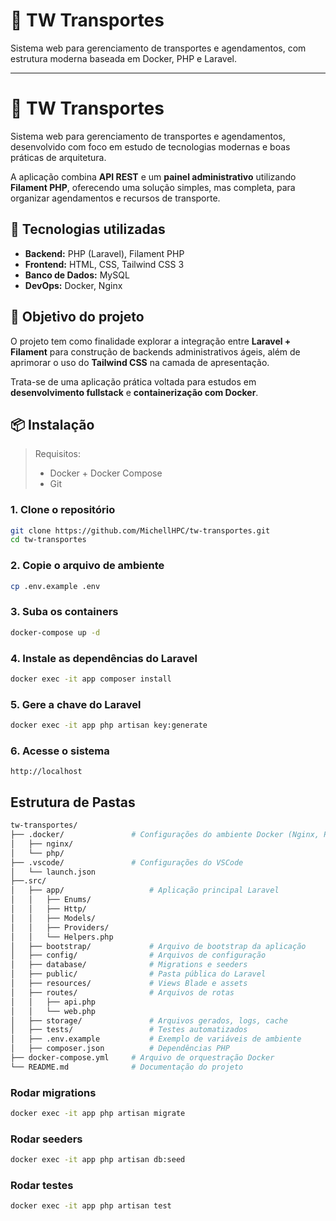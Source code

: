 # 🚌 TW Transportes

Sistema web para gerenciamento de transportes e agendamentos, com estrutura moderna baseada em Docker, PHP e Laravel.

---
# 🚌 TW Transportes  

Sistema web para gerenciamento de transportes e agendamentos, desenvolvido com foco em estudo de tecnologias modernas e boas práticas de arquitetura.  

A aplicação combina **API REST** e um **painel administrativo** utilizando **Filament PHP**, oferecendo uma solução simples, mas completa, para organizar agendamentos e recursos de transporte.  

## 🚀 Tecnologias utilizadas  
- **Backend:** PHP (Laravel), Filament PHP  
- **Frontend:** HTML, CSS, Tailwind CSS 3  
- **Banco de Dados:** MySQL  
- **DevOps:** Docker, Nginx  

## 🎯 Objetivo do projeto  
O projeto tem como finalidade explorar a integração entre **Laravel + Filament** para construção de backends administrativos ágeis, além de aprimorar o uso do **Tailwind CSS** na camada de apresentação.  

Trata-se de uma aplicação prática voltada para estudos em **desenvolvimento fullstack** e **containerização com Docker**.  

## 📦 Instalação

> Requisitos:
> - Docker + Docker Compose
> - Git

### 1. Clone o repositório

```bash
git clone https://github.com/MichellHPC/tw-transportes.git
cd tw-transportes
```

### 2. Copie o arquivo de ambiente
```bash
cp .env.example .env
```

### 3. Suba os containers
```bash
docker-compose up -d
```

### 4. Instale as dependências do Laravel
```bash
docker exec -it app composer install
```

### 5. Gere a chave do Laravel
```bash
docker exec -it app php artisan key:generate
```

### 6. Acesse o sistema
`http://localhost`

## Estrutura de Pastas

```bash
tw-transportes/
├── .docker/               # Configurações do ambiente Docker (Nginx, PHP)
│   ├── nginx/
│   └── php/
├── .vscode/               # Configurações do VSCode
│   └── launch.json
├──.src/
│   ├── app/                   # Aplicação principal Laravel
│   │   ├── Enums/
│   │   ├── Http/
│   │   ├── Models/
│   │   ├── Providers/
│   │   └── Helpers.php
│   ├── bootstrap/             # Arquivo de bootstrap da aplicação
│   ├── config/                # Arquivos de configuração
│   ├── database/              # Migrations e seeders
│   ├── public/                # Pasta pública do Laravel
│   ├── resources/             # Views Blade e assets
│   ├── routes/                # Arquivos de rotas
│   │   ├── api.php            
│   │   └── web.php
│   ├── storage/               # Arquivos gerados, logs, cache
│   ├── tests/                 # Testes automatizados
│   ├── .env.example           # Exemplo de variáveis de ambiente
│   ├── composer.json          # Dependências PHP
├── docker-compose.yml     # Arquivo de orquestração Docker
└── README.md              # Documentação do projeto
```


### Rodar migrations
```bash
docker exec -it app php artisan migrate
```

### Rodar seeders
```bash
docker exec -it app php artisan db:seed
```

### Rodar testes
```bash
docker exec -it app php artisan test
```
